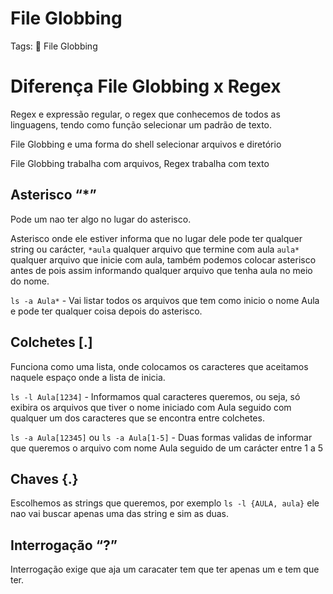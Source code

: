 # File Globbing

Tags: 📂 File Globbing

# Diferença File Globbing x Regex

Regex e expressão regular, o regex que conhecemos de todos as linguagens, tendo como função selecionar um padrão de texto.

File Globbing e uma forma do shell selecionar arquivos e diretório

File Globbing trabalha com arquivos, Regex trabalha com texto

## Asterisco “*”

Pode um nao ter algo no lugar do asterisco.

Asterisco onde ele estiver informa que no lugar dele pode ter qualquer string ou carácter, `*aula` qualquer arquivo que termine com aula `aula*` qualquer arquivo que inicie com aula, também podemos colocar asterisco antes de pois assim informando qualquer arquivo que tenha aula no meio do nome.

`ls -a Aula*` - Vai listar todos os arquivos que tem como inicio o nome Aula e pode ter qualquer coisa depois do asterisco.

## Colchetes [.]

Funciona como uma lista, onde colocamos os caracteres que aceitamos naquele espaço onde a lista de inicia.

`ls -l Aula[1234]` - Informamos qual caracteres queremos, ou seja, só exibira os arquivos que tiver o nome iniciado com Aula seguido com qualquer um dos caracteres que se encontra entre colchetes.

`ls -a Aula[12345]` ou `ls -a Aula[1-5]` - Duas formas validas de informar que queremos o arquivo com nome Aula seguido de um carácter entre 1 a 5

## Chaves {.}

Escolhemos as strings que queremos, por exemplo `ls -l {AULA, aula}` ele nao vai buscar apenas uma das string e sim as duas.

## Interrogação “?”

Interrogação exige que aja um caracater tem que ter apenas um e tem que ter.